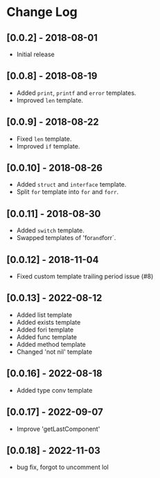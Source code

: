 # Change Log

## [0.0.2] - 2018-08-01

- Initial release

## [0.0.8] - 2018-08-19
- Added `print`, `printf` and `error` templates.
- Improved `len` template.

## [0.0.9] - 2018-08-22
- Fixed `len` template.
- Improved `if` template.

## [0.0.10] - 2018-08-26
- Added `struct` and `interface` template.
- Split `for` template into `for` and `forr`.

## [0.0.11] - 2018-08-30
- Added `switch` template.
- Swapped templates of 'for` and `forr`.

## [0.0.12] - 2018-11-04
- Fixed custom template trailing period issue (#8)

## [0.0.13] - 2022-08-12
- Added list template
- Added exists template
- Added fori template
- Added func template
- Added method template
- Changed 'not nil' template

## [0.0.16] - 2022-08-18
- Added type conv template

## [0.0.17] - 2022-09-07
- Improve 'getLastComponent'

## [0.0.18] - 2022-11-03
- bug fix, forgot to uncomment lol
